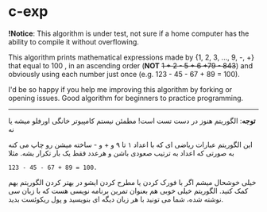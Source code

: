 # c-exp
<b>!Notice</b>: This algorithm is under test, not sure if a home computer has the ability to compile it without overflowing.

This algorithm prints mathematical expressions made by {1, 2, 3, ..., 9, -, +} that equal to 100 , in an ascending order (<b>NOT</b> <del>1 + 2 - 5 + 6 +79 - 843</del>) and obviously using each number just once (e.g. 123 - 45 - 67 + 89 = 100).

I'd be so happy if you help me improving this algorithm by forking or opening issues. Good algorithm for beginners to practice programming.

<hr/>

<b>توجه</b>: الگوریتم هنوز در دست تست است! مطمئن نیستم کامپیوتر خانگی اورفلو میشه یا نه

این الگوریتم عبارات ریاضی ای که با اعداد ۱ تا ۹ و + و - ساخته میشن رو چاپ می کنه به صورتی که اعداد به ترتیب صعودی باشن و هرعدد فقط یک بار تکرار بشه. مثلا

    123 - 45 - 67 + 89 = 100.

خیلی خوشحال میشم اگر با فورک کردن یا مطرح کردن ایشو در بهتر کردن الگوریتم بهم کمک کنید. الگوریتم خیلی خوبی هم بعنوان تمرین برنامه نویسی هست که با زبان سی نوشته شده، شما می تونید با هر زبان دیگه ای بنویسید و پول ریکوئست بدید.
